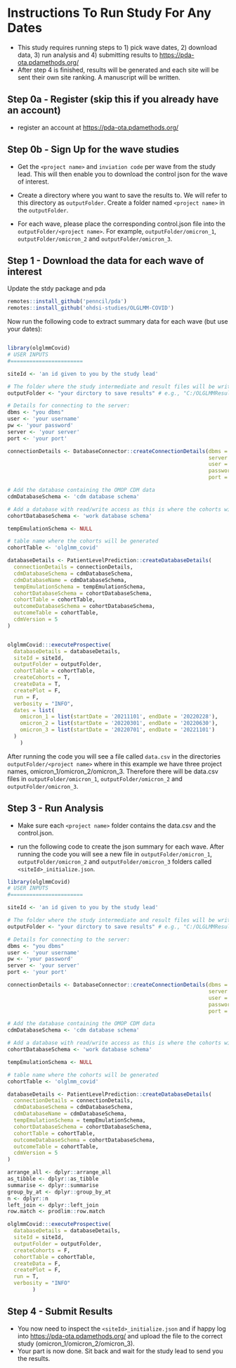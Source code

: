 Instructions To Run Study For Any Dates
===================
- This study requires running steps to 1) pick wave dates, 2) download data, 3) run analysis and 4) submitting results to https://pda-ota.pdamethods.org/ 
- After step 4 is finished, results will be generated and each site will be sent their own site ranking.  A manuscript will be written.


## Step 0a - Register (skip this if you already have an account)
- register an account at https://pda-ota.pdamethods.org/

## Step 0b - Sign Up for the wave studies
- Get the `<project name>` and `inviation code` per wave from the study lead.  This will then enable you to download the control json for the wave of interest. 

- Create a directory where you want to save the results to.  We will refer to this directory as `outputFolder`.  Create a folder named `<project name>` in the `outputFolder`.

- For each wave, please place the corresponding control.json file into the `outputFolder/<project name>`.  For example, `outputFolder/omicron_1`, `outputFolder/omicron_2` and `outputFolder/omicron_3`.


## Step 1 - Download the data for each wave of interest

Update the stdy package and pda
```r
remotes::install_github('penncil/pda')
remotes::install_github('ohdsi-studies/OLGLMM-COVID')
```

Now run the following code to extract summary data for each wave (but use your dates):

```r

library(olglmmCovid)
# USER INPUTS
#=======================

siteId <- 'an id given to you by the study lead'

# The folder where the study intermediate and result files will be written:
outputFolder <- "your dirctory to save results" # e.g., "C:/OLGLMMResults"

# Details for connecting to the server:
dbms <- "you dbms"
user <- 'your username'
pw <- 'your password'
server <- 'your server'
port <- 'your port'

connectionDetails <- DatabaseConnector::createConnectionDetails(dbms = dbms,
                                                                server = server,
                                                                user = user,
                                                                password = pw,
                                                                port = port)

# Add the database containing the OMOP CDM data
cdmDatabaseSchema <- 'cdm database schema'

# Add a database with read/write access as this is where the cohorts will be generated
cohortDatabaseSchema <- 'work database schema'

tempEmulationSchema <- NULL

# table name where the cohorts will be generated
cohortTable <- 'olglmm_covid'

databaseDetails <- PatientLevelPrediction::createDatabaseDetails(
  connectionDetails = connectionDetails, 
  cdmDatabaseSchema = cdmDatabaseSchema, 
  cdmDatabaseName = cdmDatabaseSchema,
  tempEmulationSchema = tempEmulationSchema,
  cohortDatabaseSchema = cohortDatabaseSchema,
  cohortTable = cohortTable,
  outcomeDatabaseSchema = cohortDatabaseSchema,
  outcomeTable = cohortTable,
  cdmVersion = 5
)


olglmmCovid:::executeProspective(
  databaseDetails = databaseDetails,
  siteId = siteId,
  outputFolder = outputFolder,
  cohortTable = cohortTable,
  createCohorts = T,
  createData = T,
  createPlot = F,
  run = F,
  verbosity = "INFO",
  dates = list(
    omicron_1 = list(startDate = '20211101', endDate = '20220228'),
    omicron_2 = list(startDate = '20220301', endDate = '20220630'),
    omicron_3 = list(startDate = '20220701', endDate = '20221101')
  )
    )
```

After running the code you will see a file called `data.csv` in the directories `outputFolder/<project name>` where in this example we have three project names, omicron_1/omicron_2/omicron_3.  Therefore there will be data.csv files in `outputFolder/omicron_1`, `outputFolder/omicron_2` and `outputFolder/omicron_3`.


## Step 3 - Run Analysis
- Make sure each `<project name>` folder contains the data.csv and the control.json.

- run the following code to create the json summary for each wave.  After running the code you will see a new file in `outputFolder/omicron_1`, `outputFolder/omicron_2` and `outputFolder/omicron_3` folders called `<siteId>_initialize.json`.

```r
library(olglmmCovid)
# USER INPUTS
#=======================

siteId <- 'an id given to you by the study lead'

# The folder where the study intermediate and result files will be written:
outputFolder <- "your dirctory to save results" # e.g., "C:/OLGLMMResults"

# Details for connecting to the server:
dbms <- "you dbms"
user <- 'your username'
pw <- 'your password'
server <- 'your server'
port <- 'your port'

connectionDetails <- DatabaseConnector::createConnectionDetails(dbms = dbms,
                                                                server = server,
                                                                user = user,
                                                                password = pw,
                                                                port = port)

# Add the database containing the OMOP CDM data
cdmDatabaseSchema <- 'cdm database schema'

# Add a database with read/write access as this is where the cohorts will be generated
cohortDatabaseSchema <- 'work database schema'

tempEmulationSchema <- NULL

# table name where the cohorts will be generated
cohortTable <- 'olglmm_covid'

databaseDetails <- PatientLevelPrediction::createDatabaseDetails(
  connectionDetails = connectionDetails, 
  cdmDatabaseSchema = cdmDatabaseSchema, 
  cdmDatabaseName = cdmDatabaseSchema,
  tempEmulationSchema = tempEmulationSchema,
  cohortDatabaseSchema = cohortDatabaseSchema,
  cohortTable = cohortTable,
  outcomeDatabaseSchema = cohortDatabaseSchema,
  outcomeTable = cohortTable,
  cdmVersion = 5
)

arrange_all <- dplyr::arrange_all
as_tibble <- dplyr::as_tibble
summarise <- dplyr::summarise
group_by_at <- dplyr::group_by_at
n <- dplyr::n
left_join <- dplyr::left_join
row.match <- prodlim::row.match

olglmmCovid:::executeProspective(
  databaseDetails = databaseDetails,
  siteId = siteId,
  outputFolder = outputFolder,
  createCohorts = F, 
  cohortTable = cohortTable,
  createData = F, 
  createPlot = F, 
  run = T,
  verbosity = "INFO"
        )
```
## Step 4 - Submit Results
- You now need to inspect the `<siteId>_initialize.json` and if happy log into https://pda-ota.pdamethods.org/  and upload the file to the correct study (omicron_1/omicron_2/omicron_3).
- Your part is now done.  Sit back and wait for the study lead to send you the results.
